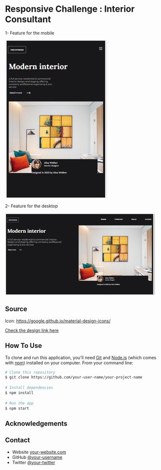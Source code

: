# Responsive Challenge : Interior Consultant

1- Feature for the mobile

![image](./interior-mobile.png)

2- Feature for the desktop

![image](./interior-desktop.png)

## **Source** 
Icon: https://google.github.io/material-design-icons/

[Check the design link here](https://www.figma.com/file/3cf83hHRBAGjG5EKPcG2bV)


## How To Use

<!-- Example: -->

To clone and run this application, you'll need [Git](https://git-scm.com) and [Node.js](https://nodejs.org/en/download/) (which comes with [npm](http://npmjs.com)) installed on your computer. From your command line:

```bash
# Clone this repository
$ git clone https://github.com/your-user-name/your-project-name

# Install dependencies
$ npm install

# Run the app
$ npm start
```

## Acknowledgements

<!-- This section should list any articles or add-ons/plugins that helps you to complete the project. This is optional but it will help you in the future. For example: -->

## Contact

-   Website [your-website.com](https://{your-web-site-link})
-   GitHub [@your-username](https://github.com/tiarah-funny)
-   Twitter [@your-twitter](https://{twitter.com/your-username})
